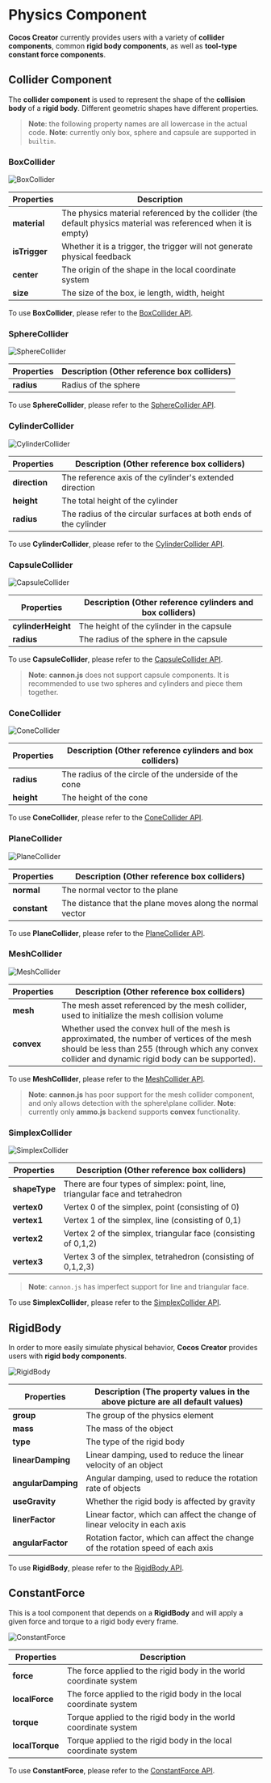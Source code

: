 # Physics Component

__Cocos Creator__ currently provides users with a variety of __collider components__, common __rigid body components__, as well as __tool-type constant force components__.

## Collider Component

The __collider component__ is used to represent the shape of the __collision body__ of a __rigid body__. Different geometric shapes have different properties.

> **Note**: the following property names are all lowercase in the actual code.
> **Note**: currently only box, sphere and capsule are supported in `builtin`.

### BoxCollider

![BoxCollider](img/collider-box.jpg)

  Properties | Description
  ---|---
  **material** | The physics material referenced by the collider (the default physics material was referenced when it is empty)
  **isTrigger** | Whether it is a trigger, the trigger will not generate physical feedback
  **center** | The origin of the shape in the local coordinate system
  **size** | The size of the box, ie length, width, height

To use __BoxCollider__, please refer to the [BoxCollider API](__APIDOC__/en/classes/physics.boxcollider.html).

### SphereCollider

![SphereCollider](img/collider-sphere.jpg)

Properties | Description (Other reference box colliders)
---|---
**radius** | Radius of the sphere

To use __SphereCollider__, please refer to the [SphereCollider API](__APIDOC__/en/classes/physics.spherecollider.html).

### CylinderCollider

![CylinderCollider](img/collider-cylinder.jpg)

Properties | Description (Other reference box colliders)
---|---
**direction** | The reference axis of the cylinder's extended direction
**height** | The total height of the cylinder
**radius** | The radius of the circular surfaces at both ends of the cylinder

To use __CylinderCollider__, please refer to the [CylinderCollider API](__APIDOC__/en/classes/physics.cylindercollider.html).

### CapsuleCollider

![CapsuleCollider](img/collider-capsule.jpg)

Properties | Description (Other reference cylinders and box colliders)
---|---
**cylinderHeight** | The height of the cylinder in the capsule
**radius** | The radius of the sphere in the capsule

To use __CapsuleCollider__, please refer to the [CapsuleCollider API](__APIDOC__/en/classes/physics.capsulecollider.html).

> **Note**: __cannon.js__ does not support capsule components. It is recommended to use two spheres and cylinders and piece them together.

### ConeCollider

![ConeCollider](img/collider-cone.jpg)

Properties | Description (Other reference cylinders and box colliders)
---|---
**radius** | The radius of the circle of the underside of the cone
**height** | The height of the cone

To use __ConeCollider__, please refer to the [ConeCollider API](__APIDOC__/en/classes/physics.conecollider.html).

### PlaneCollider

![PlaneCollider](img/collider-plane.jpg)

Properties | Description (Other reference box colliders)
---|---
**normal** | The normal vector to the plane
**constant** | The distance that the plane moves along the normal vector

To use __PlaneCollider__, please refer to the [PlaneCollider API](__APIDOC__/en/classes/physics.planecollider.html).

### MeshCollider

![MeshCollider](img/collider-mesh.jpg)

Properties | Description (Other reference box colliders)
---|---
**mesh** | The mesh asset referenced by the mesh collider, used to initialize the mesh collision volume
**convex** | Whether used the convex hull of the mesh is approximated, the number of vertices of the mesh should be less than 255 (through which any convex collider and dynamic rigid body can be supported).

To use __MeshCollider__, please refer to the [MeshCollider API](__APIDOC__/en/classes/physics.meshcollider.html).

> **Note**: __cannon.js__ has poor support for the mesh collider component, and only allows detection with the sphere\plane collider.
> **Note**: currently only __ammo.js__ backend supports __convex__ functionality.

### SimplexCollider

![SimplexCollider](img/collider-simplex.jpg)

Properties | Description (Other reference box colliders)
---|---
**shapeType** | There are four types of simplex: point, line, triangular face and tetrahedron
**vertex0** | Vertex 0 of the simplex, point (consisting of 0)
**vertex1** | Vertex 1 of the simplex, line (consisting of 0,1)
**vertex2** | Vertex 2 of the simplex, triangular face (consisting of 0,1,2)
**vertex3** | Vertex 3 of the simplex, tetrahedron (consisting of 0,1,2,3)

> **Note**: `cannon.js` has imperfect support for line and triangular face.

To use __SimplexCollider__, please refer to the [SimplexCollider API](__APIDOC__/en/classes/physics.simplexcollider.html).

## RigidBody

In order to more easily simulate physical behavior, __Cocos Creator__ provides users with __rigid body components__.

![RigidBody](img/rigid-body.jpg)

Properties | Description (The property values ​​in the above picture are all default values)
---|---
**group** | The group of the physics element
**mass** | The mass of the object
**type** | The type of the rigid body
**linearDamping** | Linear damping, used to reduce the linear velocity of an object
**angularDamping** | Angular damping, used to reduce the rotation rate of objects
**useGravity** | Whether the rigid body is affected by gravity
**linerFactor** | Linear factor, which can affect the change of linear velocity in each axis
**angularFactor** | Rotation factor, which can affect the change of the rotation speed of each axis

To use __RigidBody__, please refer to the [RigidBody API](__APIDOC__/en/classes/physics.rigidbody.html).

## ConstantForce

This is a tool component that depends on a __RigidBody__ and will apply a given force and torque to a rigid body every frame.

![ConstantForce](img/constant-force.jpg)

Properties | Description
---|---
**force** | The force applied to the rigid body in the world coordinate system
**localForce** | The force applied to the rigid body in the local coordinate system
**torque** | Torque applied to the rigid body in the world coordinate system
**localTorque** | Torque applied to the rigid body in the local coordinate system

To use __ConstantForce__, please refer to the [ConstantForce API](__APIDOC__/en/classes/physics.constantforce.html).
